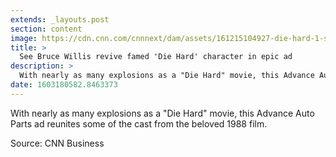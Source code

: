 ```yaml
--- 
extends: _layouts.post 
section: content 
image: https://cdn.cnn.com/cnnnext/dam/assets/161215104927-die-hard-1-super-tease.jpg 
title: > 
  See Bruce Willis revive famed 'Die Hard' character in epic ad 
description: > 
  With nearly as many explosions as a "Die Hard" movie, this Advance Auto Parts ad reunites some of the cast from the beloved 1988 film.Source: CNN Business 
date: 1603180582.8463373 
--- 
```

<div><p id="js-mobile-video_description-27zronu" class="media__video-description media__video-description--inline">With nearly as many explosions as a "Die Hard" movie, this Advance Auto Parts ad reunites some of the cast from the beloved 1988 film.</p><p id="js-mobile-video_source-27zronu" class="video__metadata__source-name">Source: CNN Business</p></div>